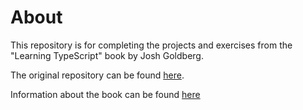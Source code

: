 # About 

This repository is for completing the projects and exercises from the "Learning TypeScript" book by Josh Goldberg.

The original repository can be found [here](https://github.com/LearningTypeScript/projects).

Information about the book can be found [here](https://www.oreilly.com/library/view/learning-typescript/9781098110321/)